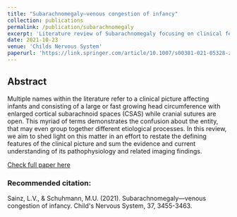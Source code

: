 ```yaml
---
title: "Subarachnomegaly—venous congestion of infancy"
collection: publications
permalink: /publication/subarachnomegaly
excerpt: 'Literature review of Subarachnomegaly focusing on clinical features, evolution and pathophysiology'
date: 2021-10-23
venue: 'Childs Nervous System'
paperurl: 'https://link.springer.com/article/10.1007/s00381-021-05328-z'
---
```

## Abstract
Multiple names within the literature refer to a clinical picture affecting infants and consisting of a large or fast growing head circumference with enlarged cortical subarachnoid spaces (CSAS) while cranial sutures are open. This myriad of terms demonstrates the confusion about the entity, that may even group together different etiological processes. In this review, we aim to shed light on this matter in an effort to restate the defining features of the clinical picture and sum the evidence and current understanding of its pathophysiology and related imaging findings.

[Check full paper here](https://link.springer.com/article/10.1007/s00381-021-05328-z)

### Recommended citation: 
Sainz, L.V., & Schuhmann, M.U. (2021). Subarachnomegaly—venous congestion of infancy. Child's Nervous System, 37, 3455-3463.

